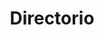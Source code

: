 ---
layout: page
title: Directorio
#background_style: bg-info
#background_image: url('/assets/img/backgrounds/image-from-rawpixel-id-1199650-jpeg.jpg')
# Add a link to the the top menu
background_image_: /assets/img/backgrounds/image-from-rawpixel-id-1199650-jpeg.jpg

menus:
  header:
    title: Links
    weight: 2

user: Dra. Marisol Flores Garrido
image: assets/img/members/person7.jpg
summary: Estudió matemáticas aplicadas en la Universidad Autónoma de Coahuila. Posteriormente obtuvo una maestría en cómputo científico en la Universidad de British Columbia (BC, Canadá) y un doctorado en ciencias computacionales en el Instituto Nacional de Astrofísica, Óptica y Electrónica (Puebla, México). Sus intereses de investigación se centran en el aprendizaje automático, el análisis de redes y la intersección entre la inteligencia artificial y las humanidades.

id_: Mari1
correo: mflores@enesmorelia.unam.mx


sections:
- type: member-inf.html
  section_id: memberMarisol
  user: Dra. Marisol Flores Garrido
  image: /assets/img/members/person7.jpg
  summary: Estudió matemáticas aplicadas en la Universidad Autónoma de Coahuila. Posteriormente obtuvo una maestría en cómputo científico en la Universidad de British Columbia (BC, Canadá) y un doctorado en ciencias computacionales en el Instituto Nacional de Astrofísica, Óptica y Electrónica (Puebla, México). Sus intereses de investigación se centran en el aprendizaje automático, el análisis de redes y la intersección entre la inteligencia artificial y las humanidades.
  mail: mflores@enesmorelia.unam.mx
  phone: (443) 6893500 Ext. 80526 
  #location:  Edificio I. Cubículo 403

- type: timeline.html
  section_id: timelineMari
  title: Trayectoria
  background_style: bg-dark text-primary
  last_image: /assets/img/timeline-end.png
  actions:
    - image: /assets/img/portfolio/thumbnails/1.jpg
      title: >+
        2017-2018
        **Humble Beginnings**
      text: >-
        We begun with small group of people willing to work hard and make our
        teaching skills worth , in front of all others!
    - image: /assets/img/portfolio/thumbnails/2.jpg
      title: >+
        November 2019
        An Coaching started
      text: >-
        We started to gather like minded people and started our stategies
        and future plans to them. As a result , interested people joined us!


---